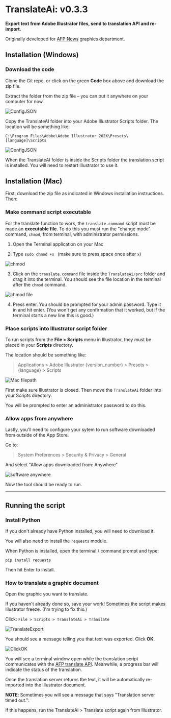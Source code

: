 # TranslateAi: v0.3.3
**Export text from Adobe Illustrator files, send to translation API and re-import.**

Originally developed for [AFP News](https://www.afp.com/) graphics department.

## Installation (Windows)
### Download the code

Clone the Git repo, or click on the green **Code** box above and download the zip file.

Extract the folder from the zip file – you can put it anywhere on your computer for now.

![ConfigJSON](img/configJSON.PNG)

Copy the TranslateAI folder into your Adobe Illustrator Scripts folder. The location will be something like:

`C:\Program Files\Adobe\Adobe Illustrator 202X\Presets\[language]\Scripts`

![ConfigJSON](img/ScriptsFolder.PNG)

When the TranslateAI folder is inside the Scripts folder the translation script is installed. You will need to restart Illustrator to use it.

## Installation (Mac)

First, download the zip file as indicated in Windows installation instructions. Then:

### Make command script executable 

For the translate function to work, the `translate.command` script must be made an **executable file**. To do this you must run the "change mode" command, `chmod`, from terminal, with administrator permissions.

1) Open the Terminal application on your Mac

2) Type `sudo chmod +x ` (make sure to press space once after `x`)

![chmod](img/chmod.png)

3) Click on the `translate.command` file inside the `TranslateAi/src` folder and drag it into the terminal. You should see the file location in the terminal after the `chmod` command.

![chmod file](img/chmodfilepath.png)

4) Press enter. You should be prompted for your admin password. Type it in and hit enter. (You won't get any confirmation that it worked, but if the terminal starts a new line this is good.)

### Place scripts into Illustrator script folder

To run scripts from the **File > Scripts** menu in Illustrator, they must be placed in your **Scripts** directory.

The location should be something like:

> Applications > Adobe Illustrator {version_number} > Presets > {language} > Scripts

![Mac filepath](img/macfilepath.png)

First make sure Illustrator is closed. Then move the `TranslateAi` folder into your Scripts directory.

You will be prompted to enter an administrator password to do this.

### Allow apps from anywhere

Lastly, you'll need to configure your sytem to run software downloaded from outside of the App Store.

Go to:
> System Preferences > Security & Privacy > General

And select "Allow apps downloaded from: Anywhere"

![software anywhere](img/anywhere.jpg)

Now the tool should be ready to run.

----

## Running the script

### Install Python

If you don't already have Python installed, you will need to download it.

You will also need to install the `requests` module.

When Python is installed, open the terminal / command prompt and type:

`pip install requests`

Then hit Enter to install.

### How to translate a graphic document

Open the graphic you want to translate. 

If you haven't already done so, save your work! Sometimes the script makes Illustrator freeze. (I'm trying to fix this.)

Click: `File > Scripts > TranslateAi > Translate`

![TranslateExport](img/TranslateExport.PNG)

You should see a message telling you that text was exported.
 Click **OK**.

![ClickOK](img/StartTranslation.PNG)

You will see a terminal window open while the translation script communicates with the [AFP translate API](https://translate.afp.com/translate). Meanwhile, a progress bar will indicate the status of the translation.

Once the translation server returns the text, it will be automatically re-imported into the Illustrator document.

**NOTE**: Sometimes you will see a message that says "Translation server timed out.":

If this happens, run the TranslateAi > Translate script again from Illustrator.
